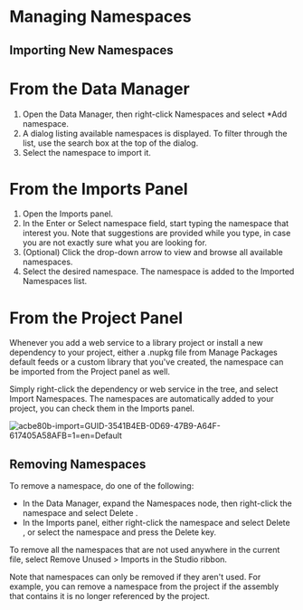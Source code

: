 ﻿# Managing Namespaces


## Importing New Namespaces

# From the Data Manager

1. Open the Data Manager, then right-click Namespaces and select *Add namespace.
2. A dialog listing available namespaces is displayed. To filter through the list, use the search box at the top of the dialog.
3. Select the namespace to import it.

# From the Imports Panel

1. Open the Imports panel.
2. In the Enter or Select namespace field, start typing the namespace that interest you. Note that suggestions are provided while you type, in case you are not exactly sure what you are looking for.
3. (Optional) Click the drop-down arrow to view and browse all available namespaces.
4. Select the desired namespace. The namespace is added to the Imported Namespaces list.

# From the Project Panel

Whenever you add a web service to a library project or install a new dependency to your project, either a .nupkg file from Manage Packages default feeds or a custom library that you've created, the namespace can be imported from the Project panel as well.

Simply right-click the dependency or web service in the tree, and select Import Namespaces. The namespaces are automatically added to your project, you can check them in the Imports panel.

![acbe80b-import=GUID-3541B4EB-0D69-47B9-A64F-617405A58AFB=1=en=Default](/images/acbe80b-import=GUID-3541B4EB-0D69-47B9-A64F-617405A58AFB=1=en=Default.png)


## Removing Namespaces

To remove a namespace, do one of the following:

* In the Data Manager, expand the Namespaces node, then right-click the namespace and select Delete .
* In the Imports panel, either right-click the namespace and select Delete , or select the namespace and press the Delete key.

To remove all the namespaces that are not used anywhere in the current file, select Remove Unused > Imports in the Studio ribbon.

Note that namespaces can only be removed if they aren't used. For example, you can remove a namespace from the project if the assembly that contains it is no longer referenced by the project.

